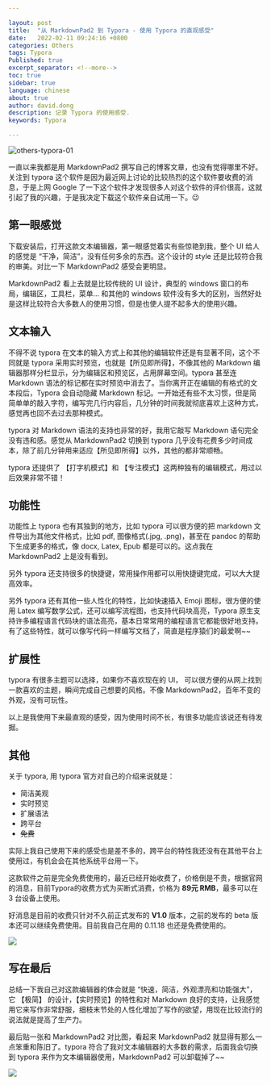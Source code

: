 ```yaml
---

layout: post
title:  "从 MarkdownPad2 到 Typora - 使用 Typora 的直观感受"
date:   2022-02-11 09:24:16 +0800
categories: Others
tags: Typora
Published: true
excerpt_separator: <!--more-->
toc: true
sidebar: true
language: chinese
about: true
author: david.dong
description: 记录 Typora 的使用感受. 
keywords: Typora

---
```


<img src="{{site.cdn_baseurl}}\assets\image\others-typora-01.jpeg" alt="others-typora-01" style="zoom:100%;" />

一直以来我都是用 MarkdownPad2 撰写自己的博客文章，也没有觉得哪里不好。关注到 typora 这个软件是因为最近网上讨论的比较热烈的这个软件要收费的消息，于是上网 Google 了一下这个软件才发现很多人对这个软件的评价很高，这就引起了我的兴趣，于是我决定下载这个软件亲自试用一下。😉 <!--more-->

## 第一眼感觉

下载安装后，打开这款文本编辑器，第一眼感觉着实有些惊艳到我，整个 UI 给人的感觉是 “干净，简洁”，没有任何多余的东西。这个设计的 style 还是比较符合我的审美。对比一下 MarkdownPad2 感受会更明显。

MarkdownPad2 看上去就是比较传统的 UI 设计，典型的 windows 窗口的布局，编辑区，工具栏，菜单... 和其他的 windows 软件没有多大的区别，当然好处是这样比较符合大多数人的使用习惯，但是也使人提不起多大的使用兴趣。

## 文本输入

不得不说 typora 在文本的输入方式上和其他的编辑软件还是有显著不同，这个不同就是 typora 采用实时预览，也就是【所见即所得】，不像其他的 Markdown 编辑器那样分栏显示，分为编辑区和预览区，占用屏幕空间。typora 甚至连 Markdown 语法的标记都在实时预览中消去了。当你离开正在编辑的有格式的文本段后，Typora 会自动隐藏 Markdown 标记。一开始还有些不太习惯，但是简简单单的敲入字符，编写完几行内容后，几分钟的时间我就彻底喜欢上这种方式，感觉再也回不去过去那种模式。

typora 对 Markdown 语法的支持也非常的好，我用它敲写 Markdown 语句完全没有违和感。感觉从 MarkdownPad2 切换到 typora 几乎没有花费多少时间成本，除了前几分钟用来适应【所见即所得】以外，其他的都非常顺畅。

typora 还提供了 【打字机模式】和 【专注模式】这两种独有的编辑模式，用过以后效果非常不错！

## 功能性

功能性上 typora 也有其独到的地方，比如 typora 可以很方便的把 markdown 文件导出为其他文件格式，比如 pdf, 图像格式(.jpg, .png)，甚至在 pandoc 的帮助下生成更多的格式，像 docx, Latex, Epub 都是可以的。这点我在 MarkdownPad2 上是没有看到。

另外 typora 还支持很多的快捷键，常用操作用都可以用快捷键完成，可以大大提高效率。

另外 typora 还有其他一些人性化的特性，比如快速插入 Emoji 图标，很方便的使用 Latex 编写数学公式，还可以编写流程图，也支持代码块高亮，Typora 原生支持许多编程语言代码块的语法高亮，基本日常常用的编程语言它都能很好地支持。 有了这些特性，就可以像写代码一样编写文档了，简直是程序猿们的最爱啊~~

## 扩展性

typora 有很多主题可以选择，如果你不喜欢现在的 UI， 可以很方便的从网上找到一款喜欢的主题，瞬间完成自己想要的风格。不像 MarkdownPad2，百年不变的外观，没有可玩性。

以上是我使用下来最直观的感受，因为使用时间不长，有很多功能应该说还有待发掘。

## 其他

关于 typora, 用 typora 官方对自己的介绍来说就是：

+ 简洁美观
+ 实时预览
+ 扩展语法
+ 跨平台
+ ~~免费~~

实际上我自己使用下来的感受也是差不多的，跨平台的特性我还没有在其他平台上使用过，有机会会在其他系统平台用一下。

这款软件之前是完全免费使用的，最近已经开始收费了，价格倒是不贵，根据官网的消息，目前Typora的收费方式为买断式消费，价格为 **89元 RMB**，最多可以在 3 台设备上使用。

好消息是目前的收费只针对不久前正式发布的 **V1.0** 版本，之前的发布的 beta 版本还可以继续免费使用。目前我自己在用的 0.11.18 也还是免费使用的。

![]({{site.cdn_baseurl}}\assets\image\others-typora-02.jpeg)

## 写在最后

总结一下我自己对这款编辑器的体会就是 “快速，简洁，外观漂亮和功能强大”，它 【极简】 的设计，【实时预览】的特性和对 Markdown 良好的支持，让我感觉用它来写作非常舒服，细枝末节处的人性化增加了写作的欲望，用现在比较流行的说法就是提高了生产力。

最后贴一张和 MarkdownPad2 对比图，看起来 MarkdownPad2 就显得有那么一点笨重和陈旧了。typora 符合了我对文本编辑器的大多数的需求，后面我会切换到 typora 来作为文本编辑器使用，MarkdownPad2 可以卸载掉了~~

![]({{site.cdn_baseurl}}\assets\image\others-typora-03.png)
